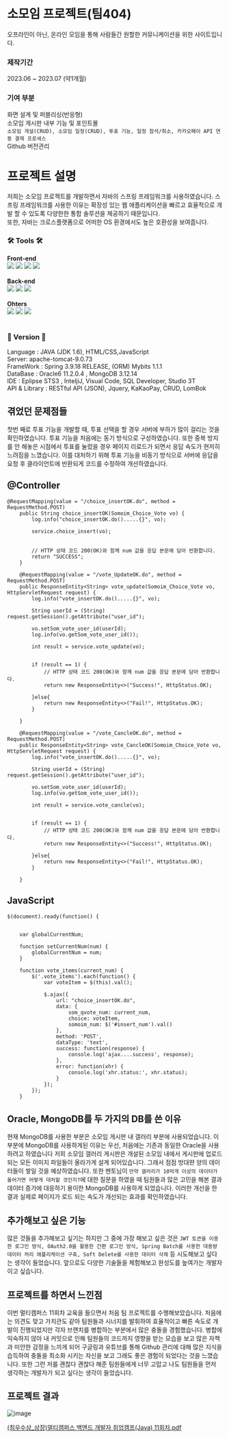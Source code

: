 # 소모임 프로젝트(팀404)
오프라인이 아닌, 온라인 모임을 통해 사람들간 원할한 커뮤니케이션을 위한 사이트입니다.

### 제작기간
2023.06 ~ 2023.07 (약1개월)

### 기여 부분
화면 설계 및 퍼블리싱(반응형)<br>
소모임 게시판 내부 기능 및 포인트몰<br>
``
소모임 개설(CRUD), 소모임 일정(CRUD), 투표 기능, 일정 참석/취소, 카카오페이 API 연동 결제 프로세스
``
<br>
Github 버전관리<br>

# 프로젝트 설명
저희는 소모임 프로젝트를 개발하면서 자바의 스프링 프레임워크를 사용하였습니다.
스프링 프레임워크를 사용한 이유는 확장성 있는 웹 애플리케이션을 빠르고 효율적으로
개발 할 수 있도록 다양한한 통합 솔루션을 제공하기 때문입니다.
<br>
또한, 자바는 크로스플랫폼으로 어떠한 OS 환경에서도 높은 호환성을 보여줍니다.

### 🛠️ Tools 🛠️


<div align="left">
  <strong>Front-end</strong>
  <br>
	<img src="https://img.shields.io/badge/HTML5-E34F26?style=flat&logo=HTML5&logoColor=white" />
	<img src="https://img.shields.io/badge/CSS3-1572B6?style=flat&logo=CSS3&logoColor=white" />
  <img src="https://img.shields.io/badge/JavaScript-F7DF1E?style=flat&logo=JavaScript&logoColor=white" />
  <img src="https://img.shields.io/badge/jQuery-0769AD?style=flat&logo=jQuery&logoColor=white" />
</div>
<br>

<div align="left">
  <strong>Back-end</strong>
  <br>
  <img src="https://img.shields.io/badge/Java-007396?style=flat&logo=Java&logoColor=white" />
	<img src="https://img.shields.io/badge/Spring-6DB33F?style=flat&logo=Spring&logoColor=white" />
  <img src="https://img.shields.io/badge/Spring Security-6DB33F?style=flat&logo=Spring Security&logoColor=white" />
</div>
<br>

<div align="left">
  <strong>Ohters</strong>
  <br>
  <img src="https://img.shields.io/badge/Oracle-f80000?style=flat&logo=Oracle&logoColor=white" />
	<img src="https://img.shields.io/badge/MongoDB-47a248?style=flat&logo=MongoDB&logoColor=white" />
  <img src="https://img.shields.io/badge/Amazon AWS-232F3E?style=flat&logo=Amazon AWS&logoColor=white" />
</div>
<br>

### 🧾 Version 🧾

Language : JAVA (JDK 1.6), HTML/CSS,JavaScript<br>
Server: apache-tomcat-9.0.73<br>
FrameWork : Spring 3.9.18 RELEASE, (ORM) Mybits 1.1.1<br>
DataBase : Oracle6 11.2.0.4 , MongoDB 3.12.14<br>
IDE : Eplipse STS3 , InteljiJ, Visual Code, SQL Developer, Studio 3T<br>
API & Library : RESTful API  (JSON), Jquery, KaKaoPay, CRUD, LomBok


## 겪었던 문제점들
첫번 째로 투표 기능을 개발할 때, 투표 선택을 할 경우 서버에 부하가 많이 걸리는 것을 확인하였습니다. 투표 기능을 처음에는 동기 방식으로 구성하였습니다.
또한 중복 방지를 안 해놓은 시점에서 투표를 눌렀을 경우 페이지 리로드가 되면서 응답 속도가 현저히 느려짐을 느꼈습니다. 이를 대처하기 위해 투표 기능을 
비동기 방식으로 서버에 응답을 요청 후 클라이언트에 반환되게 코드를 수정하여 개선하였습니다.

## @Controller
```
@RequestMapping(value = "/choice_insertOK.do", method = RequestMethod.POST)
    public String choice_insertOK(Somoim_Choice_Vote vo) {
        log.info("choice_insertOK.do().....{}", vo);

        service.choice_insert(vo);


        // HTTP 상태 코드 200(OK)와 함께 num 값을 응답 본문에 담아 반환합니다.
        return "SUCCESS";
    }

    @RequestMapping(value = "/vote_UpdateOK.do", method = RequestMethod.POST)
    public ResponseEntity<String> vote_update(Somoim_Choice_Vote vo, HttpServletRequest request) {
        log.info("vote_insertOK.do().....{}", vo);

        String userId = (String) request.getSession().getAttribute("user_id");

        vo.setSom_vote_user_id(userId);
        log.info(vo.getSom_vote_user_id());

        int result = service.vote_update(vo);


        if (result == 1) {
            // HTTP 상태 코드 200(OK)와 함께 num 값을 응답 본문에 담아 반환합니다.
            return new ResponseEntity<>("Success!", HttpStatus.OK);

        }else{
            return new ResponseEntity<>("Fail!", HttpStatus.OK);
        }

    }

    @RequestMapping(value = "/vote_CancleOK.do", method = RequestMethod.POST)
    public ResponseEntity<String> vote_CancleOK(Somoim_Choice_Vote vo, HttpServletRequest request) {
        log.info("vote_insertOK.do().....{}", vo);

        String userId = (String) request.getSession().getAttribute("user_id");

        vo.setSom_vote_user_id(userId);
        log.info(vo.getSom_vote_user_id());

        int result = service.vote_cancle(vo);


        if (result == 1) {
            // HTTP 상태 코드 200(OK)와 함께 num 값을 응답 본문에 담아 반환합니다.
            return new ResponseEntity<>("Success!", HttpStatus.OK);

        }else{
            return new ResponseEntity<>("Fail!", HttpStatus.OK);
        }

    }
```

## JavaScript
```
$(document).ready(function() {


    var globalCurrentNum;

    function setCurrentNum(num) {
        globalCurrentNum = num;
    }

    function vote_items(current_num) {
        $('.vote_items').each(function() {
            var voteItem = $(this).val();

            $.ajax({
                url: "choice_insertOK.do",
                data: {
                    som_qvote_num: current_num,
                    choice: voteItem,
                    somoim_num: $('#insert_num').val()
                },
                method: 'POST',
                dataType: 'text',
                success: function(response) {
                    console.log('ajax....success', response);
                },
                error: function(xhr) {
                    console.log('xhr.status:', xhr.status);
                }
            });
        });
    }
```


## Oracle, MongoDB를 두 가지의 DB를 쓴 이유
현재 MongoDB를 사용한 부분은 소모임 게시판 내 갤러리 부분에 사용되었습니다. 이 부분에 MongoDB를 사용하게된 이유는 우선, 처음에는 기존과 동일한 Oracle을 사용하려고 하였습니다
저희 소모임 갤러리 게시판은 개설된 소모임 내에서 게시판에 업로드 되는 모든 이미지 파일들이 올라가게 설계 되어있습니다. 그래서 점점 방대햔 양의 데이터들이 쌓일 것을 예상하였습니다.
또한 멘토님이 ``만약 갤러리가 10억개 이상의 데이터가 들어가면 어떻게 대처할 것인지?``에 대한 질문을 하였을 때 팀원들과 많은 고민을 해본 결과 데이터 증가에 대응하기 용이한 MongoDB를 사용하게 되었습니다.
이러한 개선을 한 결과 실제로 페이지가 로드 되는 속도가 개선되는 효과를 확인하였습니다.

##  추가해보고 싶은 기능
많은 것들을 추가해보고 싶기는 하지만 그 중에 가장 해보고 싶은 것은 ``JWT 토큰을 이용한 로그인 방식, OAuth2.0을 활용한 간편 로그인 방식, Spring Batch를 사용한 대용량 데이터 처리 애플리케이션 구축, Soft Delete를 사용한 데이터 삭제``
등 시도해보고 싶다는 생각이 들었습니다. 앞으로도 다양한 기술들을 체험해보고 완성도를 높여가는 개발자이고 싶습니다.

## 프로젝트를 하면서 느낀점
이번 멀티캠퍼스 11회차 교육을 들으면서 처음 팀 프로젝트를 수행해보았습니다. 처음에는 의견도 맞고 가치관도 같아 팀원들과 시너지를 발휘하여 효율적이고 빠른 속도로 개발이 진행되었지만
각자 브랜치를 병합하는 부분에서 많은 충돌을 경험했습니다. 병합에 익숙하지 않아 내 커밋으로 인해 팀원들의 코드까지 영향을 받는 모습을 보고 많은 자책과 미안한 감정을 느끼게 되어 구글링과 유튜브를 통해 Github 관리에 대해 많은 지식을 습득하여
충돌을 최소화 시키는 자신을 보고 그래도 좋은 경험이 되었다는 것을 느꼈습니다. 또한 그런 저를 괜찮다 괜찮다 해준 팀원들에게 너무 고맙고 나도 팀원들을 먼저 생각하는 개발자가 되고 싶다는 생각이 들었습니다.

## 프로젝트 결과
![image](https://github.com/BeomV/Somoim-Project/assets/101873654/6cf7f9af-0e91-45cb-a2cc-e57f8ae30d8e)

[(최우수상_상장)멀티캠퍼스 백엔드 개발자 취업캠프(Java) 11회차.pdf](https://github.com/BeomV/Somoim-Project/files/12664275/_.Java.11.pdf)





